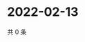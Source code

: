 # 2022-02-13

共 0 条

<!-- BEGIN WEIBO -->
<!-- 最后更新时间 Sun Feb 13 2022 17:00:57 GMT+0800 (China Standard Time) -->

<!-- END WEIBO -->

